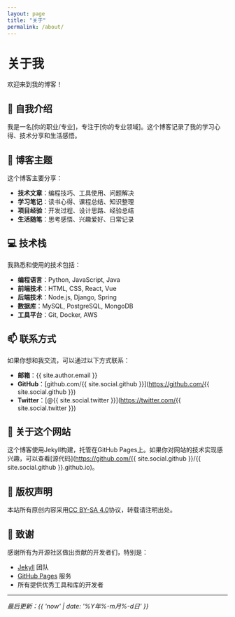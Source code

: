 ```yaml
---
layout: page
title: "关于"
permalink: /about/
---
```


# 关于我

欢迎来到我的博客！

## 👋 自我介绍

我是一名[你的职业/专业]，专注于[你的专业领域]。这个博客记录了我的学习心得、技术分享和生活感悟。

## 🎯 博客主题

这个博客主要分享：

- **技术文章**：编程技巧、工具使用、问题解决
- **学习笔记**：读书心得、课程总结、知识整理
- **项目经验**：开发过程、设计思路、经验总结
- **生活随笔**：思考感悟、兴趣爱好、日常记录

## 💻 技术栈

我熟悉和使用的技术包括：

- **编程语言**：Python, JavaScript, Java
- **前端技术**：HTML, CSS, React, Vue
- **后端技术**：Node.js, Django, Spring
- **数据库**：MySQL, PostgreSQL, MongoDB
- **工具平台**：Git, Docker, AWS

## 📫 联系方式

如果你想和我交流，可以通过以下方式联系：

- **邮箱**：{{ site.author.email }}
- **GitHub**：[github.com/{{ site.social.github }}](https://github.com/{{ site.social.github }})
- **Twitter**：[@{{ site.social.twitter }}](https://twitter.com/{{ site.social.twitter }})

## 🎨 关于这个网站

这个博客使用Jekyll构建，托管在GitHub Pages上。如果你对网站的技术实现感兴趣，可以查看[源代码](https://github.com/{{ site.social.github }}/{{ site.social.github }}.github.io)。

## 📄 版权声明

本站所有原创内容采用[CC BY-SA 4.0](https://creativecommons.org/licenses/by-sa/4.0/)协议，转载请注明出处。

## 🙏 致谢

感谢所有为开源社区做出贡献的开发者们，特别是：

- [Jekyll](https://jekyllrb.com/) 团队
- [GitHub Pages](https://pages.github.com/) 服务
- 所有提供优秀工具和库的开发者

---

*最后更新：{{ 'now' | date: '%Y年%-m月%-d日' }}*
